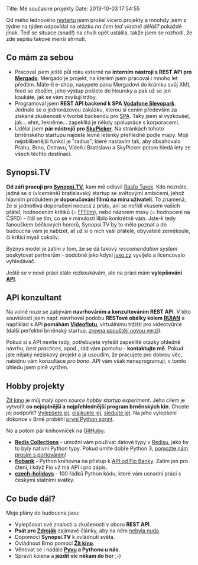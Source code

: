 Title: Mé současné projekty
Date: 2013-10-03 17:54:55

Od mého lednového [restartu]({filename}/2012-11-04_restart.md) jsem prošel vícero projekty a mnohdy jsem z týdne na týden odpovídal na otázku *na čem teď vlastně děláš?* pokaždé jinak. Teď se situace (snad!) na chvíli opět ustálila, takže jsem se rozhodl, že zde sepíšu takové menší shrnutí.

## Co mám za sebou

- Pracoval jsem ještě půl roku externě na **interním nástroji s REST API pro [Mergado](http://mergado.cz/)**. Mergado je projekt, na kterém jsem pracoval i mnoho let předtím. Máte-li e-shop, nasypete panu Mergadovi do krámku svůj XML feed se zbožím, jeho výstup pošlete do Heureky a pak už se jen koukáte, jak se vám zvyšují tržby.
- Programoval jsem **REST API backend k SPA [Vodafone Slevopark](http://slevopark.vodafone.cz/)**. Jednalo se o jednorázovou zakázku, kterou si cením především za získané zkušenosti v tvorbě backendu pro [SPA](https://en.wikipedia.org/wiki/Single-page_application). Taky jsem si vyzkoušel, jak... ehm, řekněme... zapeklitá je někdy spolupráce s korporacemi.
- Udělal jsem **pár nástrojů pro [SkyPicker](http://skypicker.com/)**. Na stránkách tohoto brněnského startupu najdete levné letenky přehledně podle mapy. Mojí nejoblíbenější funkcí je "radius", které nastavím tak, aby obsahovalo Prahu, Brno, Ostravu, Vídeň i Bratislavu a SkyPicker potom hledá lety ze všech těchto destinací.

## Synopsi.TV

**Od září pracuji pro [Synopsi.TV](http://synopsi.tv/)**, kam mě odlovil [Rasťo Turek](http://turek.co/). Kdo neznáte, jedná se o (víceméně) bratislavský startup se světovými ambicemi, jehož hlavním produktem je **doporučování filmů na míru uživateli**. To znamená, že si jednotlivá doporučení necucá z prstu, ani se neřídí vkusem vašich přátel, hodnocením kritiků (= [FFFilm](http://fffilm.name/)), nebo názorem masy (= hodnocení na ČSFD) - řídí se tím, co se v minulosti líbilo konkrétně vám. Jste-li tedy fanouškem béčkových hororů, Synopsi.TV by to mělo poznat a do budoucna vám je nabízet, ať už si o nich vaši přátelé, obyvatelé zeměkoule, či kritici myslí cokoliv.

Byznys model je zatím v tom, že se dá takový *reccomendation system* poskytovat partnerům - podobně jako kdysi [jyxo.cz](https://cs.wikipedia.org/wiki/Jyxo.cz) vyvíjelo a licencovalo vyhledávač.

Ještě se v nové práci stále rozkoukávám, ale na práci mám **vylepšování [API](https://developers.synopsi.tv/)**.

## API konzultant

Na volné noze se zabývám **navrhováním a konzultováním REST API**. V této souvislosti jsem např. navrhoval podobu **RESTové obálky kolem [RÚIAN](http://vdp.cuzk.cz/)** a například s API **pomáhám [Videoflotu](http://www.videoflot.com/)**, virtuálnímu tržišti pro videotvůrce (další perfektní brněnský startup, [zrovna spouštějí novou verzi](https://www.facebook.com/events/584749094919023/591573977569868/)).

Pokud si s API nevíte rady, potřebujete vyřešit zapeklité otázky ohledně návrhu, *best practices*, apod., rád vám pomohu - **kontaktujte mě**. Pokud jste nějaký neziskový projekt a já usoudím, že pracujete pro dobrou věc, nabídnu vám konzultace *pro bono*. API vám však nenaprogramuji, v tomto ohledu jsem plně vytížen.

## Hobby projekty

[Žít kino](http://zitkino.cz/) je můj malý *open source hobby startup experiment*. Jeho cílem je vytvořit **co nejúplnější a nejpřehlednější program brněnských kin**. Chcete jej podpořit? [Vylepšete jej](https://github.com/honzajavorek/zitkino/), [olajkukte jej](https://www.facebook.com/zitkino), [sledujte jej](https://twitter.com/zitkino). Na jeho vylepšení dokonce v Brně proběhl [první Python sprint](https://www.facebook.com/events/316558888489555/).

No a potom pár knihovniček na [GitHubu](https://github.com/honzajavorek/):

- **[Redis Collections](https://github.com/honzajavorek/redis-collections)** - umožní vám používat datové typy v [Redisu](http://redis.io/), jako by to byly nativní Python typy. Pokud umíte dobře Python 3, [pomozte nám prosím s portováním](https://github.com/honzajavorek/redis-collections/pull/22)!
- **[fiobank](https://github.com/honzajavorek/fiobank)** - Python knihovna na přístup k [API od Fio Banky](http://www.fio.cz/bank-services/internetbanking-api). Zatím jen pro čtení, i když Fio už má API i pro zápis.
- **[czech-holidays](https://github.com/honzajavorek/czech-holidays)** - 100 řádků Python kódu, které vám usnadní práci s českými státními svátky.

## Co bude dál?

Moje plány do budoucna jsou:

- Vylepšovat své znalosti a zkušenosti v oboru **REST API**.
- **Psát pro [Zdroják](http://zdrojak.cz/)** zajímavé články, aby na něm [nebyla nuda](http://www.misantrop.info/jak-necist-zdrojak/).
- Dopomoci **Synopsi.TV** k ovládnutí světa.
- Ovládnout Brno pomocí **[Žít kino](http://zitkino.cz/)**.
- Věnovat se i nadále **[Pyvu](http://python.cz/#pyvo) a Pythonu u nás**.
- Spravit kolena a **jezdit víc někam do hor** ;-)
